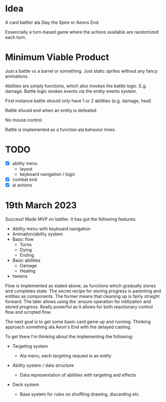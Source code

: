 # Idea

A card battler ala Slay the Spire or Aeons End.

Essencially a turn-based game where the actions available are randomized each turn.

# Minimum Viable Product

Just a battle vs a barrel or something. Just static sprites without any fancy animations.

Abilities are simply functions, which also invokes the battle logic. E.g. damage.
Battle logic evokes events via the entity events system.

First instance battle should only have 1 or 2 abilities (e.g. damage, heal)

Battle should end when an entity is defeated.

No mouse control.

Battle is implemented as a function ala behavior trees.

# TODO

- [X] ability menu
    - layout
    - keyboard navigation / logic
- [X] combat end
- [X] ai actions

# 19th March 2023

Success! Made MVP on battler. It has got the following features:

* Ability menu with keyboard navigation
* Animation/ability system
* Basic flow
    * Turns
    * Dying
    * Ending
* Basic abilities
    * Damage
    * Healing
* tweens

Flow is implemented as stated above, as functions which gradually stores and completes state. The secret recipe for storing progress is parenting and entities as components. The former means that cleaning up is fairly straight forward. The later allows using the :ensure operation for intilization and stored progress. Really powerful as it allows for both reactionary control flow and scripted flow.

The next goal is to get some basic card game up and running. Thinking approach something ala Aeon's End with the delayed casting.

To get there I'm thinking about the implementing the following:

* Targeting system
    * Ala menu, each targeting request is an entity

* Ability system / data structure
    * Data representation of abilities with targeting and effects

* Deck system
    * Base system for rules on shuffling drawing, discarding etc.
